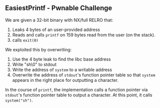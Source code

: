 ## EasiestPrintf - Pwnable Challenge

We are given a 32-bit binary with NX/full RELRO that:

1) Leaks 4 bytes of an user-provided address
2) Reads and calls `printf` on 159 bytes read from the user (on the
   stack).
3) calls `exit(0)`

We exploited this by overwriting:
1) Use the 4 byte leak to find the libc base address
2) Write "sh\0" to stdout
3) Write the address of `system` to a writable address
4) Overwrite the address of `stdout`'s function pointer table so that
  `system` appears in the right place for outputting a character.

In the course of `printf`, the implementation calls a function pointer
via `stdout`'s function pointer table to output a character. At this
point, it calls `system("sh")`.
